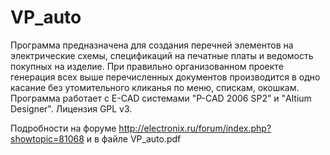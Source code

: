 # VP_auto
Программа предназначена для создания перечней элементов на электрические схемы, спецификаций на печатные платы и ведомость покупных на изделие. При правильно организованном проекте генерация всех выше перечисленных документов производится в одно касание без утомительного кликанья по меню, спискам, окошкам. Программа работает с E-CAD системами "P-CAD 2006 SP2" и "Altium Designer". Лицензия GPL v3.


Подробности на форуме http://electronix.ru/forum/index.php?showtopic=81068 и в файле VP_auto.pdf 